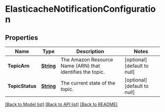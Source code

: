 # ElasticacheNotificationConfiguration
## Properties

Name | Type | Description | Notes
------------ | ------------- | ------------- | -------------
**TopicArn** | [**String**](string.md) | The Amazon Resource Name (ARN) that identifies the topic. | [optional] [default to null]
**TopicStatus** | [**String**](string.md) | The current state of the topic. | [optional] [default to null]

[[Back to Model list]](../README.md#documentation-for-models) [[Back to API list]](../README.md#documentation-for-api-endpoints) [[Back to README]](../README.md)

